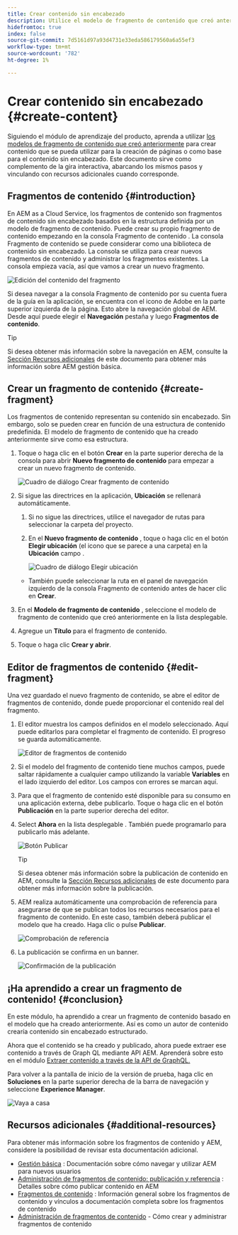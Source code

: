 ```yaml
---
title: Crear contenido sin encabezado
description: Utilice el modelo de fragmento de contenido que creó anteriormente para crear contenido que se pueda usar para la creación de páginas o como base para el contenido sin encabezado.
hidefromtoc: true
index: false
source-git-commit: 7d5161d97a93d4731e33eda586179560a6a55ef3
workflow-type: tm+mt
source-wordcount: '782'
ht-degree: 1%

---
```



# Crear contenido sin encabezado {#create-content}

Siguiendo el módulo de aprendizaje del producto, aprenda a utilizar [los modelos de fragmento de contenido que creó anteriormente](content-structure.md) para crear contenido que se pueda utilizar para la creación de páginas o como base para el contenido sin encabezado. Este documento sirve como complemento de la gira interactiva, abarcando los mismos pasos y vinculando con recursos adicionales cuando corresponde.

## Fragmentos de contenido {#introduction}

En AEM as a Cloud Service, los fragmentos de contenido son fragmentos de contenido sin encabezado basados en la estructura definida por un modelo de fragmento de contenido. Puede crear su propio fragmento de contenido empezando en la consola Fragmento de contenido . La consola Fragmento de contenido se puede considerar como una biblioteca de contenido sin encabezado. La consola se utiliza para crear nuevos fragmentos de contenido y administrar los fragmentos existentes. La consola empieza vacía, así que vamos a crear un nuevo fragmento.

![Edición del contenido del fragmento](assets/create-content/content-fragment-console.png)

Si desea navegar a la consola Fragmento de contenido por su cuenta fuera de la guía en la aplicación, se encuentra con el icono de Adobe en la parte superior izquierda de la página. Esto abre la navegación global de AEM. Desde aquí puede elegir el **Navegación** pestaña y luego **Fragmentos de contenido**.

>[!TIP]
>
>Si desea obtener más información sobre la navegación en AEM, consulte la [Sección Recursos adicionales](#additional-resources) de este documento para obtener más información sobre AEM gestión básica.

## Crear un fragmento de contenido {#create-fragment}

Los fragmentos de contenido representan su contenido sin encabezado. Sin embargo, solo se pueden crear en función de una estructura de contenido predefinida. El modelo de fragmento de contenido que ha creado anteriormente sirve como esa estructura.

1. Toque o haga clic en el botón **Crear** en la parte superior derecha de la consola para abrir **Nuevo fragmento de contenido** para empezar a crear un nuevo fragmento de contenido.

   ![Cuadro de diálogo Crear fragmento de contenido](assets/create-content/create-content-fragment.png)

1. Si sigue las directrices en la aplicación, **Ubicación** se rellenará automáticamente.

   1. Si no sigue las directrices, utilice el navegador de rutas para seleccionar la carpeta del proyecto.

   1. En el **Nuevo fragmento de contenido** , toque o haga clic en el botón **Elegir ubicación** (el icono que se parece a una carpeta) en la **Ubicación** campo .

      ![Cuadro de diálogo Elegir ubicación](assets/create-content/choose-location.png)
   * También puede seleccionar la ruta en el panel de navegación izquierdo de la consola Fragmento de contenido antes de hacer clic en **Crear**.


1. En el **Modelo de fragmento de contenido** , seleccione el modelo de fragmento de contenido que creó anteriormente en la lista desplegable.

1. Agregue un **Título** para el fragmento de contenido.

1. Toque o haga clic **Crear y abrir**.

## Editor de fragmentos de contenido {#edit-fragment}

Una vez guardado el nuevo fragmento de contenido, se abre el editor de fragmentos de contenido, donde puede proporcionar el contenido real del fragmento.

1. El editor muestra los campos definidos en el modelo seleccionado. Aquí puede editarlos para completar el fragmento de contenido. El progreso se guarda automáticamente.

   ![Editor de fragmentos de contenido](assets/create-content/content-fragment-editor.png)

1. Si el modelo del fragmento de contenido tiene muchos campos, puede saltar rápidamente a cualquier campo utilizando la variable **Variables** en el lado izquierdo del editor. Los campos con errores se marcan aquí.

1. Para que el fragmento de contenido esté disponible para su consumo en una aplicación externa, debe publicarlo. Toque o haga clic en el botón **Publicación** en la parte superior derecha del editor.

1. Select **Ahora** en la lista desplegable . También puede programarlo para publicarlo más adelante.

   ![Botón Publicar](assets/create-content/publish.png)

   >[!TIP]
   >
   >Si desea obtener más información sobre la publicación de contenido en AEM, consulte la [Sección Recursos adicionales](#additional-resources) de este documento para obtener más información sobre la publicación.

1. AEM realiza automáticamente una comprobación de referencia para asegurarse de que se publican todos los recursos necesarios para el fragmento de contenido. En este caso, también deberá publicar el modelo que ha creado. Haga clic o pulse **Publicar**.

   ![Comprobación de referencia](assets/create-content/references.png)

1. La publicación se confirma en un banner.

   ![Confirmación de la publicación](assets/create-content/publish-confirm.png)

## ¡Ha aprendido a crear un fragmento de contenido! {#conclusion}

En este módulo, ha aprendido a crear un fragmento de contenido basado en el modelo que ha creado anteriormente. Así es como un autor de contenido crearía contenido sin encabezado estructurado.

Ahora que el contenido se ha creado y publicado, ahora puede extraer ese contenido a través de Graph QL mediante API AEM. Aprenderá sobre esto en el módulo [Extraer contenido a través de la API de GraphQL.](extract-content.md)

Para volver a la pantalla de inicio de la versión de prueba, haga clic en **Soluciones** en la parte superior derecha de la barra de navegación y seleccione **Experience Manager**.

![Vaya a casa](assets/create-content/home.png)

## Recursos adicionales {#additional-resources}

Para obtener más información sobre los fragmentos de contenido y AEM, considere la posibilidad de revisar esta documentación adicional.

* [Gestión básica](/help/sites-cloud/authoring/getting-started/basic-handling.md) : Documentación sobre cómo navegar y utilizar AEM para nuevos usuarios
* [Administración de fragmentos de contenido: publicación y referencia](/help/assets/content-fragments/content-fragments-managing.md#publishing-and-referencing-a-fragment) : Detalles sobre cómo publicar contenido en AEM
* [Fragmentos de contenido](/help/assets/content-fragments/content-fragments.md) : Información general sobre los fragmentos de contenido y vínculos a documentación completa sobre los fragmentos de contenido
* [Administración de fragmentos de contenido](/help/assets/content-fragments/content-fragments-managing.md) - Cómo crear y administrar fragmentos de contenido
